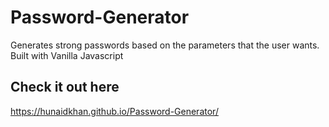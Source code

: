 # Password-Generator
Generates strong passwords based on the parameters that the user wants. Built with Vanilla Javascript

## Check it out here

https://hunaidkhan.github.io/Password-Generator/
